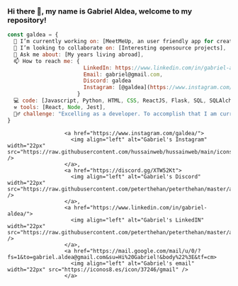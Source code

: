 ### Hi there 👋, my name is Gabriel Aldea, welcome to my repository!

```javascript
const galdea = {
  🔭 I’m currently working on: [MeetMeUp, an user friendly app for creating and joining events],
  🤔 I’m looking to collaborate on: [Interesting opensource projects],
  💬 Ask me about: [My years living abroad],
  📫 How to reach me: {
                        LinkedIn: https://www.linkedin.com/in/gabriel-aldea/,
                        Email: gabriel@gmail.com,
                        Discord: galdea
                        Instagram: [@galdea](https://www.instagram.com/gab_aldea/)
                      }
  💻 code: [Javascript, Python, HTML, CSS, ReactJS, Flask, SQL, SQLAlchemy, API, JEST, PostgreSQL, SemanticUI, Bootstrap],
  ⚒ tools: [React, Node, Jest],
  🚵‍♂️ challenge: "Excelling as a developer. To accomplish that I am currently doing the #100DaysOfCode challenge focused on Python and JS"
}
```

                      <a href="https://www.instagram.com/galdea/">
                        <img align="left" alt="Gabriel's Instagram" width="22px" src="https://raw.githubusercontent.com/hussainweb/hussainweb/main/icons/instagram.png" />
                      </a>,
                      <a href="https://discord.gg/XTW52Kt">
                        <img align="left" alt="Gabriel's Discord" width="22px" src="https://raw.githubusercontent.com/peterthehan/peterthehan/master/assets/discord.svg" />
                      </a>,
                      <a href="https://www.linkedin.com/in/gabriel-aldea/">
                        <img align="left" alt="Gabriel's LinkedIN" width="22px" src="https://raw.githubusercontent.com/peterthehan/peterthehan/master/assets/linkedin.svg" />
                      </a>,
                      <a href="https://mail.google.com/mail/u/0/?fs=1&to=gabriel.aldea@gmail.com&su=Hi%20Gabriel!&body%22%3E&tf=cm>
                        <img align="left" alt="Gabriel's email" width="22px" src="https://iconos8.es/icon/37246/gmail" />
                      </a>
